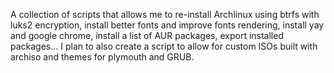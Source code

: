A collection of scripts that allows me to re-install Archlinux using btrfs with luks2 encryption, install better fonts and improve fonts rendering, install yay and google chrome, install a list of AUR packages, export installed packages...
I plan to also create a script to allow for custom ISOs built with archiso and themes for plymouth and GRUB.

